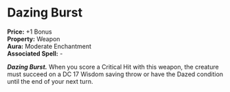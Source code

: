 # Dazing Burst

**Price:** +1 Bonus  
**Property:** Weapon  
**Aura:** Moderate Enchantment  
**Associated Spell:** -  

***Dazing Burst.*** When you score a Critical Hit with this weapon, the creature must succeed on a DC 17 Wisdom saving throw or have the Dazed condition until the end of your next turn.